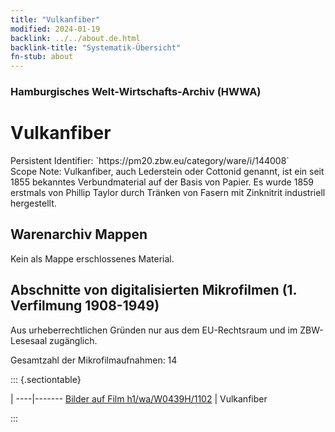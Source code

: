 ```yaml
---
title: "Vulkanfiber"
modified: 2024-01-19
backlink: ../../about.de.html
backlink-title: "Systematik-Übersicht"
fn-stub: about
---
```


### Hamburgisches Welt-Wirtschafts-Archiv (HWWA)

# Vulkanfiber

<div class="hint">Persistent Identifier: `https://pm20.zbw.eu/category/ware/i/144008`</div>

<div class="hint">
Scope Note: Vulkanfiber, auch Lederstein oder Cottonid genannt, ist ein seit 1855 bekanntes Verbundmaterial auf der Basis von Papier. Es wurde 1859 erstmals von Phillip Taylor durch Tränken von Fasern mit Zinknitrit industriell hergestellt.
</div>





## Warenarchiv Mappen





Kein als Mappe erschlossenes Material.



<a id="filmsections" />

## Abschnitte von digitalisierten Mikrofilmen (1. Verfilmung 1908-1949)

<p>Aus urheberrechtlichen Gründen nur aus dem EU-Rechtsraum und im ZBW-Lesesaal zugänglich.</p>


<p>Gesamtzahl der Mikrofilmaufnahmen: 14</p>





::: {.sectiontable}

 | 
----|-------
<a class="btn" href="https://pm20.zbw.eu/film/h1/wa/W0439H/1102" rel="nofollow">Bilder auf Film h1/wa/W0439H/1102</a> | Vulkanfiber


:::
















